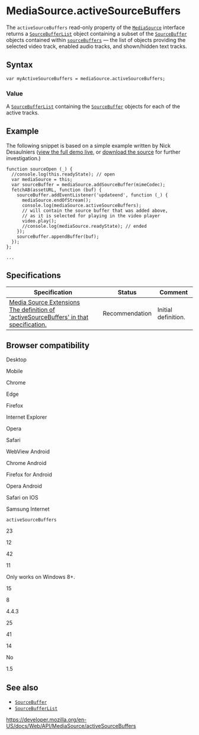 MediaSource.activeSourceBuffers
===============================

The `activeSourceBuffers` read-only property of the [`MediaSource`](../mediasource) interface returns a [`SourceBufferList`](../sourcebufferlist) object containing a subset of the [`SourceBuffer`](../sourcebuffer) objects contained within [`sourceBuffers`](sourcebuffers) — the list of objects providing the selected video track, enabled audio tracks, and shown/hidden text tracks.

Syntax
------

    var myActiveSourceBuffers = mediaSource.activeSourceBuffers;

### Value

A [`SourceBufferList`](../sourcebufferlist) containing the [`SourceBuffer`](../sourcebuffer) objects for each of the active tracks.

Example
-------

The following snippet is based on a simple example written by Nick Desaulniers ([view the full demo live](https://nickdesaulniers.github.io/netfix/demo/bufferAll.html), or [download the source](https://github.com/nickdesaulniers/netfix/blob/gh-pages/demo/bufferAll.html) for further investigation.)

    function sourceOpen (_) {
      //console.log(this.readyState); // open
      var mediaSource = this;
      var sourceBuffer = mediaSource.addSourceBuffer(mimeCodec);
      fetchAB(assetURL, function (buf) {
        sourceBuffer.addEventListener('updateend', function (_) {
          mediaSource.endOfStream();
          console.log(mediaSource.activeSourceBuffers);
          // will contain the source buffer that was added above,
          // as it is selected for playing in the video player
          video.play();
          //console.log(mediaSource.readyState); // ended
        });
        sourceBuffer.appendBuffer(buf);
      });
    };

    ...

Specifications
--------------

<table><thead><tr class="header"><th>Specification</th><th>Status</th><th>Comment</th></tr></thead><tbody><tr class="odd"><td><a href="https://w3c.github.io/media-source/#idl-def-mediasource-activesourcebuffers">Media Source Extensions<br />
<span class="small">The definition of 'activeSourceBuffers' in that specification.</span></a></td><td><span class="spec-rec">Recommendation</span></td><td>Initial definition.</td></tr></tbody></table>

Browser compatibility
---------------------

Desktop

Mobile

Chrome

Edge

Firefox

Internet Explorer

Opera

Safari

WebView Android

Chrome Android

Firefox for Android

Opera Android

Safari on IOS

Samsung Internet

`activeSourceBuffers`

23

12

42

11

Only works on Windows 8+.

15

8

4.4.3

25

41

14

No

1.5

See also
--------

-   [`SourceBuffer`](../sourcebuffer)
-   [`SourceBufferList`](../sourcebufferlist)

<a href="https://developer.mozilla.org/en-US/docs/Web/API/MediaSource/activeSourceBuffers" class="_attribution-link">https://developer.mozilla.org/en-US/docs/Web/API/MediaSource/activeSourceBuffers</a>
